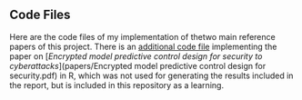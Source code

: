 ## Code Files

Here are the code files of my implementation of thetwo main reference papers of this project. There is an [additional code file](./additional_scripts) implementing the paper on [_Encrypted model predictive control design for security to cyberattacks_](papers/Encrypted model predictive control design for security.pdf) in R, which was not used for generating the results included in the report, but is included in this repository as a learning.
